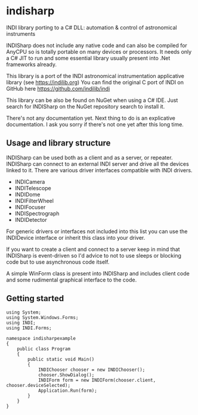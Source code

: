 # indisharp
INDI library porting to a C# DLL: automation &amp; control of astronomical instruments

INDISharp does not include any native code and can also be compiled for AnyCPU so is totally portable on many devices or processors. It needs only a C# JIT to run and some essential library usually present into .Net frameworks already.

This library is a port of the INDI astronomical instrumentation applicative library (see https://indilib.org)
You can find the original C port of INDI on GitHub here https://github.com/indilib/indi

This library can be also be found on NuGet when using a C# IDE. Just search for INDISharp on the NuGet repository search to install it.

There's not any documentation yet. Next thing to do is an explicative documentation. I ask you sorry if there's not one yet after this long time.

## Usage and library structure

INDISharp can be used both as a client and as a server, or repeater.
INDISharp can connect to an external INDI server and drive all the devices linked to it.
There are various driver interfaces compatible with INDI drivers.

- INDICamera
- INDITelescope
- INDIDome
- INDIFilterWheel
- INDIFocuser
- INDISpectrograph
- INDIDetector

For generic drivers or interfaces not included into this list you can use the INDIDevice interface or inherit this class into your driver.

If you want to create a client and connect to a server keep in mind that INDISharp is event-driven so I'd advice to not to use sleeps or blocking code but to use asynchronous code itself.

A simple WinForm class is present into INDISharp and includes client code and some rudimental graphical interface to the code.

## Getting started

```
using System;
using System.Windows.Forms;
using INDI;
using INDI.Forms;

namespace indisharpexample
{ 
    public class Program
    {
        public static void Main()
        {
            INDIChooser chooser = new INDIChooser();
            chooser.ShowDialog();
            INDIForm form = new INDIForm(chooser.client, chooser.deviceSelected);
            Application.Run(form);
        }
    }
}
```
